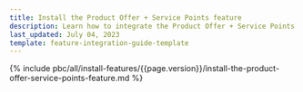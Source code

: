 ```yaml
---
title: Install the Product Offer + Service Points feature
description: Learn how to integrate the Product Offer + Service Points feature into your project
last_updated: July 04, 2023
template: feature-integration-guide-template
---
```


{% include pbc/all/install-features/{{page.version}}/install-the-product-offer-service-points-feature.md %} <!-- To edit, see /_includes/pbc/all/install-features/202304.0/install-the-product-offer-service-points-feature.md -->
